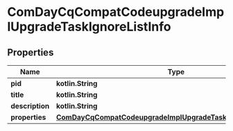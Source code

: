 
# ComDayCqCompatCodeupgradeImplUpgradeTaskIgnoreListInfo

## Properties
Name | Type | Description | Notes
------------ | ------------- | ------------- | -------------
**pid** | **kotlin.String** |  |  [optional]
**title** | **kotlin.String** |  |  [optional]
**description** | **kotlin.String** |  |  [optional]
**properties** | [**ComDayCqCompatCodeupgradeImplUpgradeTaskIgnoreListProperties**](ComDayCqCompatCodeupgradeImplUpgradeTaskIgnoreListProperties.md) |  |  [optional]



